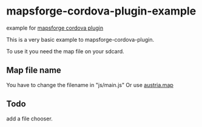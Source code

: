 mapsforge-cordova-plugin-example
================================

example for <a href="https://github.com/afsuarez/mapsforge-cordova-plugin">mapsforge cordova plugin</a>

This is a very basic example to mapsforge-cordova-plugin.

To use it you need the map file on your sdcard. 

Map file name
-------------------
You have to change the filename in "js/main.js"
Or use <a href="http://download.mapsforge.org/maps/europe/austria.map">austria.map</a>

Todo
-----
add a file chooser. 


